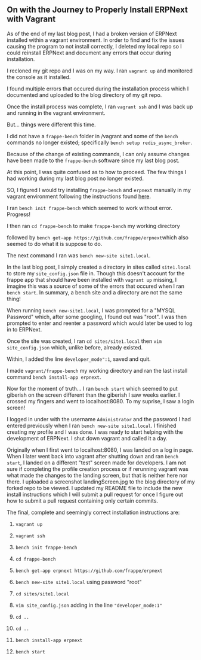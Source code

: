 On with the Journey to Properly Install ERPNext with Vagrant
---------------------------------------------------------------

As of the end of my last blog post, I had a broken version of ERPNext installed within a vagrant environment. In order to find and 
fix the issues causing the program to not install correctly, I deleted my local repo so I could reinstall ERPNext and document any
errors that occur during installation.

I recloned my git repo and I was on my way. I ran `vagrant up` and monitored the console as it installed.

I found multiple errors that occured during the installation process which I documented and uploaded to the blog directory of my git repo. 

Once the install process was complete, I ran `vagrant ssh` and I was back up and running in the vagrant environment. 

But... things were different this time. 

I did not have a `frappe-bench` folder in /vagrant and some of the `bench` commands no longer 
existed; specifically `bench setup redis_async_broker`. 

Because of the change of existing commands, I can only assume changes have been made to the `frappe-bench` software since my last blog post.

At this point, I was quite confused as to how to proceed. The few things I had working during my last blog post no longer existed. 

SO, I figured I would try installing `frappe-bench` and `erpnext` manually in my vagrant environment following the instructions found <a 
href="https://github.com/frappe/bench#setting-up-erpnext">here</a>.

I ran `bench init frappe-bench` which seemed to work without error. Progress!

I then ran `cd frappe-bench` to make `frappe-bench` my working directory 

followed by `bench get-app https://github.com/frappe/erpnext`which also seemed to do what it is suppose to do.

The next command I ran was `bench new-site site1.local`. 

In the last blog post, I simply created a directory in sites called `site1.local` to store my `site_config.json` file in. Though this doesn't account for the frappe app that should have been installed with `vagrant up` missing,
I imagine this was a source of some of the errors that occured when I ran `bench start`. 
In summary, a bench site and a directory are not the same thing! 

When running `bench new-site1.local`, I was prompted for a "MYSQL Password" which, after some googling, I found out was "root". I was then prompted to enter and reenter a password which would later be used to log in to ERPNext.

Once the site was created, I ran `cd sites/site1.local` then `vim site_config.json` which, unlike before, already existed. 

Within, I added the line `developer_mode":1`, saved and quit.

I made `vagrant/frappe-bench` my working directory and ran the last install command `bench install-app erpnext`.

Now for the moment of truth... I ran `bench start` which seemed to put giberish on the screen different than the giberish I saw weeks 
earlier. I crossed my fingers and went to localhost:8080. To my suprise, I saw a login screen! 

I logged in under with the username `Administrator` and the password I had entered previously when I ran `bench new-site site1.local`. I finished creating my profile and I was done. I was ready to start helping with the development of ERPNext. I shut down vagrant and called it a day. 

Originally when I first went to localhost:8080, I was landed on a log in page. When I later went back into vagrant  after shutting down and ran `bench start`, I landed on a different "test" screen made for developers. I am not sure if completing the profile creation process or if rerunning vagrant was what made the changes to the landing screen, but that is neither here nor there. I uploaded a screenshot landingScreen.jpg to the blog directory of my forked repo to be viewed. I updated my README file to include the new install instructions which I will submit a pull request for once I figure out how to submit a pull request containing only certain commits.

The final, complete and seemingly correct installation instructions are:

1. `vagrant up`

2. `vagrant ssh`

3. `bench init frappe-bench`

4. `cd frappe-bench`

5. `bench get-app erpnext https://github.com/frappe/erpnext`

6. `bench new-site site1.local` using password "root"

7. `cd sites/site1.local`

8. `vim site_config.json` adding in the line `"developer_mode:1"`

9. `cd ..`

10. `cd ..`

11. `bench install-app erpnext`

12. `bench start`       
